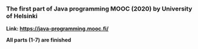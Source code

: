 ### The first part of Java programming MOOC (2020) by University of Helsinki

**Link: https://java-programming.mooc.fi/**

**All parts (1-7) are finished**
